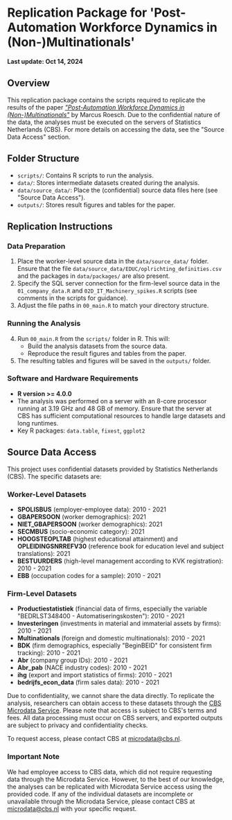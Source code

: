 # Replication Package for 'Post-Automation Workforce Dynamics in (Non-)Multinationals'

**Last update: Oct 14, 2024**

## Overview

This replication package contains the scripts required to replicate the results of the paper [*"Post-Automation Workforce Dynamics in (Non-)Multinationals"*](https://mrcsrsch.github.io/research/3_2024_automation/) by Marcus Roesch. Due to the confidential nature of the data, the analyses must be executed on the servers of Statistics Netherlands (CBS). For more details on accessing the data, see the "Source Data Access" section.

## Folder Structure

- `scripts/`: Contains R scripts to run the analysis.
- `data/`: Stores intermediate datasets created during the analysis.
- `data/source_data/`: Place the (confidential) source data files here (see "Source Data Access").
- `outputs/`: Stores result figures and tables for the paper.

## Replication Instructions

### Data Preparation
1. Place the worker-level source data in the `data/source_data/` folder. Ensure that the file `data/source_data/EDUC/oplrichting_definities.csv` and the packages in `data/packages/` are also present.
2. Specify the SQL server connection for the firm-level source data in the `01_company_data.R` and `02D_IT_Machinery_spikes.R` scripts (see comments in the scripts for guidance).
3. Adjust the file paths in `00_main.R` to match your directory structure.

### Running the Analysis
4. Run `00_main.R` from the `scripts/` folder in R. This will:
   - Build the analysis datasets from the source data.
   - Reproduce the result figures and tables from the paper.
5. The resulting tables and figures will be saved in the `outputs/` folder.

### Software and Hardware Requirements
- **R version >= 4.0.0**
- The analysis was performed on a server with an 8-core processor running at 3.19 GHz and 48 GB of memory. Ensure that the server at CBS has sufficient computational resources to handle large datasets and long runtimes.
- Key R packages: `data.table`, `fixest`, `ggplot2`

## Source Data Access

This project uses confidential datasets provided by Statistics Netherlands (CBS). The specific datasets are:

### Worker-Level Datasets
- **SPOLISBUS** (employer-employee data): 2010 - 2021
- **GBAPERSOON** (worker demographics): 2021
- **NIET_GBAPERSOON** (worker demographics): 2021
- **SECMBUS** (socio-economic category): 2021
- **HOOGSTEOPLTAB** (highest educational attainment) and **OPLEIDINGSNRREFV30** (reference book for education level and subject translations): 2021
- **BESTUURDERS** (high-level management according to KVK registration): 2010 - 2021
- **EBB** (occupation codes for a sample): 2010 - 2021

### Firm-Level Datasets
- **Productiestatistiek** (financial data of firms, especially the variable "BEDRLST348400 - Automatiseringskosten"): 2010 - 2021
- **Investeringen** (investments in material and immaterial assets by firms): 2010 - 2021
- **Multinationals** (foreign and domestic multinationals): 2010 - 2021
- **BDK** (firm demographics, especially "BeginBEID" for consistent firm tracking): 2010 - 2021
- **Abr** (company group IDs): 2010 - 2021
- **Abr_pab** (NACE industry codes): 2010 - 2021
- **ihg** (export and import statistics of firms): 2010 - 2021
- **bedrijfs_econ_data** (firm sales data): 2010 - 2021

Due to confidentiality, we cannot share the data directly. To replicate the analysis, researchers can obtain access to these datasets through the [CBS Microdata Service](https://www.cbs.nl/en-gb/our-services/customised-services-microdata/microdata-conducting-your-own-research). Please note that access is subject to CBS's terms and fees. All data processing must occur on CBS servers, and exported outputs are subject to privacy and confidentiality checks.

To request access, please contact CBS at [microdata@cbs.nl](mailto:microdata@cbs.nl).

### Important Note

We had employee access to CBS data, which did not require requesting data through the Microdata Service. However, to the best of our knowledge, the analyses can be replicated with Microdata Service access using the provided code. If any of the individual datasets are incomplete or unavailable through the Microdata Service, please contact CBS at [microdata@cbs.nl](mailto:microdata@cbs.nl) with your specific request.